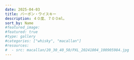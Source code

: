 ```yaml
---
date: 2025-04-03
title: バーボン・ウイスキー
description: ４０度、７００ml。
sort_by: Name
#featured_image: 
#featured: true
#type: gallery
#categories: ["whisky", "macallan"]
#resources:
#  - src: macallan/20_30_40_50/PXL_20241004_100905984.jpg
---
```

